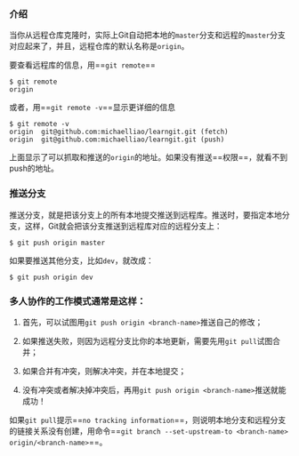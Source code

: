### 介绍
当你从远程仓库克隆时，实际上Git自动把本地的`master`分支和远程的`master`分支对应起来了，并且，远程仓库的默认名称是`origin`。

要查看远程库的信息，用==`git remote`==
```
$ git remote
origin
```
或者，用==`git remote -v`==显示更详细的信息
```
$ git remote -v
origin  git@github.com:michaelliao/learngit.git (fetch)
origin  git@github.com:michaelliao/learngit.git (push)
```
上面显示了可以抓取和推送的`origin`的地址。如果没有推送==权限==，就看不到push的地址。

### 推送分支
推送分支，就是把该分支上的所有本地提交推送到远程库。推送时，要指定本地分支，这样，Git就会把该分支推送到远程库对应的远程分支上：
```
$ git push origin master
```
如果要推送其他分支，比如`dev`，就改成：
```
$ git push origin dev
```

### 多人协作的工作模式通常是这样：
1.  首先，可以试图用`git push origin <branch-name>`推送自己的修改；
    
2.  如果推送失败，则因为远程分支比你的本地更新，需要先用`git pull`试图合并；
    
3.  如果合并有冲突，则解决冲突，并在本地提交；
    
4.  没有冲突或者解决掉冲突后，再用`git push origin <branch-name>`推送就能成功！
    
如果`git pull`提示==`no tracking information`==，则说明本地分支和远程分支的链接关系没有创建，用命令==`git branch --set-upstream-to <branch-name> origin/<branch-name>`==。